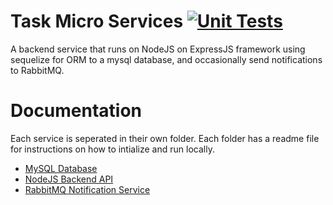 # Task Micro Services [![Unit Tests](https://github.com/pegasuspect/TaskBackendService/actions/workflows/node.js.yml/badge.svg)](https://github.com/pegasuspect/TaskBackendService/actions/workflows/node.js.yml)
A backend service that runs on NodeJS on ExpressJS framework using sequelize for ORM to a mysql database, and occasionally send notifications to RabbitMQ.

# Documentation
Each service is seperated in their own folder. Each folder has a readme file for instructions on how to intialize and run locally.
- [MySQL Database](./database/)
- [NodeJS Backend API](./backend/)
- [RabbitMQ Notification Service](./backend/)
